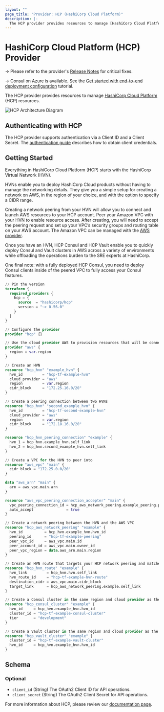 ```yaml
---
layout: ""
page_title: "Provider: HCP (HashiCorp Cloud Platform)"
description: |-
  The HCP provider provides resources to manage [HashiCorp Cloud Platform](https://cloud.hashicorp.com/) (HCP) resources.
---
```


# HashiCorp Cloud Platform (HCP) Provider

-> Please refer to the provider's [Release Notes](https://github.com/hashicorp/terraform-provider-hcp/releases) for critical fixes.

-> Consul on Azure is available. See the [Get started with end-to-end deployment configuration](https://developer.hashicorp.com/consul/tutorials/cloud-deploy-automation/consul-end-to-end-overview) tutorial.

The HCP provider provides resources to manage [HashiCorp Cloud Platform](https://cloud.hashicorp.com/) (HCP) resources.

![HCP Architecture Diagram](https://cloud.hashicorp.com/img/docs/hcp-arch-diagram.png)

## Authenticating with HCP

The HCP provider supports authentication via a Client ID and a Client Secret. The [authentication guide](guides/auth.md) describes how to obtain client credentials.

## Getting Started

Everything in HashiCorp Cloud Platform (HCP) starts with the HashiCorp Virtual Network (HVN).

HVNs enable you to deploy HashiCorp Cloud products without having to manage the networking details. They give you a simple setup for creating a network on AWS, in the region of your choice, and with the option to specify a CIDR range.

Creating a network peering from your HVN will allow you to connect and launch AWS resources to your HCP account.
Peer your Amazon VPC with your HVN to enable resource access. After creating, you will need to accept the peering request and set up your VPC’s security groups and routing table on your AWS account. The Amazon VPC can be managed with the [AWS provider](https://registry.terraform.io/providers/hashicorp/aws/latest/docs).

Once you have an HVN, HCP Consul and HCP Vault enable you to quickly deploy Consul and Vault clusters in AWS across a variety of environments while offloading the operations burden to the SRE experts at HashiCorp.

One final note: with a fully deployed HCP Consul, you need to deploy Consul clients inside of the peered VPC to fully access your Consul features.

```terraform
// Pin the version
terraform {
  required_providers {
    hcp = {
      source  = "hashicorp/hcp"
      version = "~> 0.56.0"
    }
  }
}

// Configure the provider
provider "hcp" {}

// Use the cloud provider AWS to provision resources that will be connected to HCP
provider "aws" {
  region = var.region
}

// Create an HVN
resource "hcp_hvn" "example_hvn" {
  hvn_id         = "hcp-tf-example-hvn"
  cloud_provider = "aws"
  region         = var.region
  cidr_block     = "172.25.16.0/20"
}

// Create a peering connection between two HVNs
resource "hcp_hvn" "second_example_hvn" {
  hvn_id         = "hcp-tf-second-example-hvn"
  cloud_provider = "aws"
  region         = var.region
  cidr_block     = "172.18.16.0/20"
}

resource "hcp_hvn_peering_connection" "example" {
  hvn_1 = hcp_hvn.example_hvn.self_link
  hvn_2 = hcp_hvn.second_example_hvn.self_link
}

// Create a VPC for the HVN to peer into
resource "aws_vpc" "main" {
  cidr_block = "172.25.0.0/20"
}

data "aws_arn" "main" {
  arn = aws_vpc.main.arn
}

resource "aws_vpc_peering_connection_accepter" "main" {
  vpc_peering_connection_id = hcp_aws_network_peering.example_peering.provider_peering_id
  auto_accept               = true
}

// Create a network peering between the HVN and the AWS VPC
resource "hcp_aws_network_peering" "example" {
  hvn_id          = hcp_hvn.example_hvn.hvn_id
  peering_id      = "hcp-tf-example-peering"
  peer_vpc_id     = aws_vpc.main.id
  peer_account_id = aws_vpc.main.owner_id
  peer_vpc_region = data.aws_arn.main.region
}

// Create an HVN route that targets your HCP network peering and matches your AWS VPC's CIDR block
resource "hcp_hvn_route" "example" {
  hvn_link         = hcp_hvn.hvn.self_link
  hvn_route_id     = "hcp-tf-example-hvn-route"
  destination_cidr = aws_vpc.main.cidr_block
  target_link      = hcp_aws_network_peering.example.self_link
}

// Create a Consul cluster in the same region and cloud provider as the HVN
resource "hcp_consul_cluster" "example" {
  hvn_id     = hcp_hvn.example_hvn.hvn_id
  cluster_id = "hcp-tf-example-consul-cluster"
  tier       = "development"
}

// Create a Vault cluster in the same region and cloud provider as the HVN
resource "hcp_vault_cluster" "example" {
  cluster_id = "hcp-tf-example-vault-cluster"
  hvn_id     = hcp_hvn.example_hvn.hvn_id
}
```

<!-- schema generated by tfplugindocs -->
## Schema

### Optional

- `client_id` (String) The OAuth2 Client ID for API operations.
- `client_secret` (String) The OAuth2 Client Secret for API operations.

For more information about HCP, please review our [documentation page](https://cloud.hashicorp.com/docs/hcp).